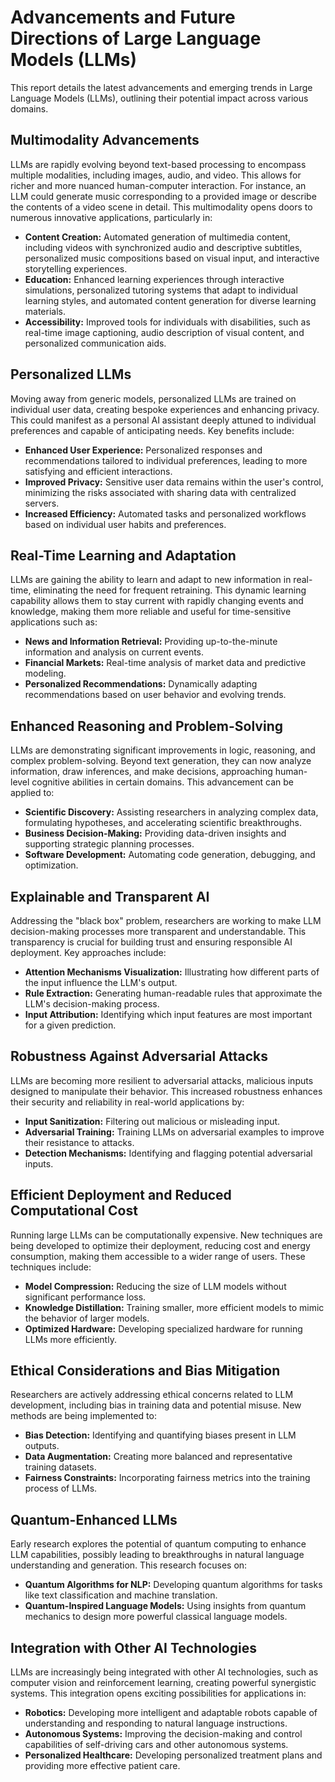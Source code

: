 # Advancements and Future Directions of Large Language Models (LLMs)

This report details the latest advancements and emerging trends in Large Language Models (LLMs), outlining their potential impact across various domains.

## Multimodality Advancements

LLMs are rapidly evolving beyond text-based processing to encompass multiple modalities, including images, audio, and video. This allows for richer and more nuanced human-computer interaction.  For instance, an LLM could generate music corresponding to a provided image or describe the contents of a video scene in detail.  This multimodality opens doors to numerous innovative applications, particularly in:

* **Content Creation:** Automated generation of multimedia content, including videos with synchronized audio and descriptive subtitles, personalized music compositions based on visual input, and interactive storytelling experiences.
* **Education:**  Enhanced learning experiences through interactive simulations, personalized tutoring systems that adapt to individual learning styles, and automated content generation for diverse learning materials.
* **Accessibility:**  Improved tools for individuals with disabilities, such as real-time image captioning, audio description of visual content, and personalized communication aids.

## Personalized LLMs

Moving away from generic models, personalized LLMs are trained on individual user data, creating bespoke experiences and enhancing privacy.  This could manifest as a personal AI assistant deeply attuned to individual preferences and capable of anticipating needs.  Key benefits include:

* **Enhanced User Experience:**  Personalized responses and recommendations tailored to individual preferences, leading to more satisfying and efficient interactions.
* **Improved Privacy:**  Sensitive user data remains within the user's control, minimizing the risks associated with sharing data with centralized servers.
* **Increased Efficiency:**  Automated tasks and personalized workflows based on individual user habits and preferences.

## Real-Time Learning and Adaptation

LLMs are gaining the ability to learn and adapt to new information in real-time, eliminating the need for frequent retraining. This dynamic learning capability allows them to stay current with rapidly changing events and knowledge, making them more reliable and useful for time-sensitive applications such as:

* **News and Information Retrieval:**  Providing up-to-the-minute information and analysis on current events.
* **Financial Markets:**  Real-time analysis of market data and predictive modeling.
* **Personalized Recommendations:**  Dynamically adapting recommendations based on user behavior and evolving trends.

## Enhanced Reasoning and Problem-Solving

LLMs are demonstrating significant improvements in logic, reasoning, and complex problem-solving.  Beyond text generation, they can now analyze information, draw inferences, and make decisions, approaching human-level cognitive abilities in certain domains. This advancement can be applied to:

* **Scientific Discovery:**  Assisting researchers in analyzing complex data, formulating hypotheses, and accelerating scientific breakthroughs.
* **Business Decision-Making:**  Providing data-driven insights and supporting strategic planning processes.
* **Software Development:**  Automating code generation, debugging, and optimization.

## Explainable and Transparent AI

Addressing the "black box" problem, researchers are working to make LLM decision-making processes more transparent and understandable.  This transparency is crucial for building trust and ensuring responsible AI deployment.  Key approaches include:

* **Attention Mechanisms Visualization:**  Illustrating how different parts of the input influence the LLM's output.
* **Rule Extraction:**  Generating human-readable rules that approximate the LLM's decision-making process.
* **Input Attribution:**  Identifying which input features are most important for a given prediction.


## Robustness Against Adversarial Attacks

LLMs are becoming more resilient to adversarial attacks, malicious inputs designed to manipulate their behavior.  This increased robustness enhances their security and reliability in real-world applications by:

* **Input Sanitization:**  Filtering out malicious or misleading input.
* **Adversarial Training:**  Training LLMs on adversarial examples to improve their resistance to attacks.
* **Detection Mechanisms:**  Identifying and flagging potential adversarial inputs.


## Efficient Deployment and Reduced Computational Cost

Running large LLMs can be computationally expensive.  New techniques are being developed to optimize their deployment, reducing cost and energy consumption, making them accessible to a wider range of users.  These techniques include:

* **Model Compression:**  Reducing the size of LLM models without significant performance loss.
* **Knowledge Distillation:**  Training smaller, more efficient models to mimic the behavior of larger models.
* **Optimized Hardware:**  Developing specialized hardware for running LLMs more efficiently.

## Ethical Considerations and Bias Mitigation

Researchers are actively addressing ethical concerns related to LLM development, including bias in training data and potential misuse.  New methods are being implemented to:

* **Bias Detection:**  Identifying and quantifying biases present in LLM outputs.
* **Data Augmentation:**  Creating more balanced and representative training datasets.
* **Fairness Constraints:**  Incorporating fairness metrics into the training process of LLMs.

## Quantum-Enhanced LLMs

Early research explores the potential of quantum computing to enhance LLM capabilities, possibly leading to breakthroughs in natural language understanding and generation.  This research focuses on:

* **Quantum Algorithms for NLP:**  Developing quantum algorithms for tasks like text classification and machine translation.
* **Quantum-Inspired Language Models:**  Using insights from quantum mechanics to design more powerful classical language models.


## Integration with Other AI Technologies

LLMs are increasingly being integrated with other AI technologies, such as computer vision and reinforcement learning, creating powerful synergistic systems. This integration opens exciting possibilities for applications in:

* **Robotics:**  Developing more intelligent and adaptable robots capable of understanding and responding to natural language instructions.
* **Autonomous Systems:**  Improving the decision-making and control capabilities of self-driving cars and other autonomous systems.
* **Personalized Healthcare:**  Developing personalized treatment plans and providing more effective patient care.